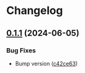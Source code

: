 # Changelog

## [0.1.1](https://github.com/lukso-network/tools-data-providers/compare/data-provider-cascade-v0.1.0...data-provider-cascade-v0.1.1) (2024-06-05)


### Bug Fixes

* Bump version ([c42ce63](https://github.com/lukso-network/tools-data-providers/commit/c42ce631a940988b37ce65b762e20f54770b4806))
